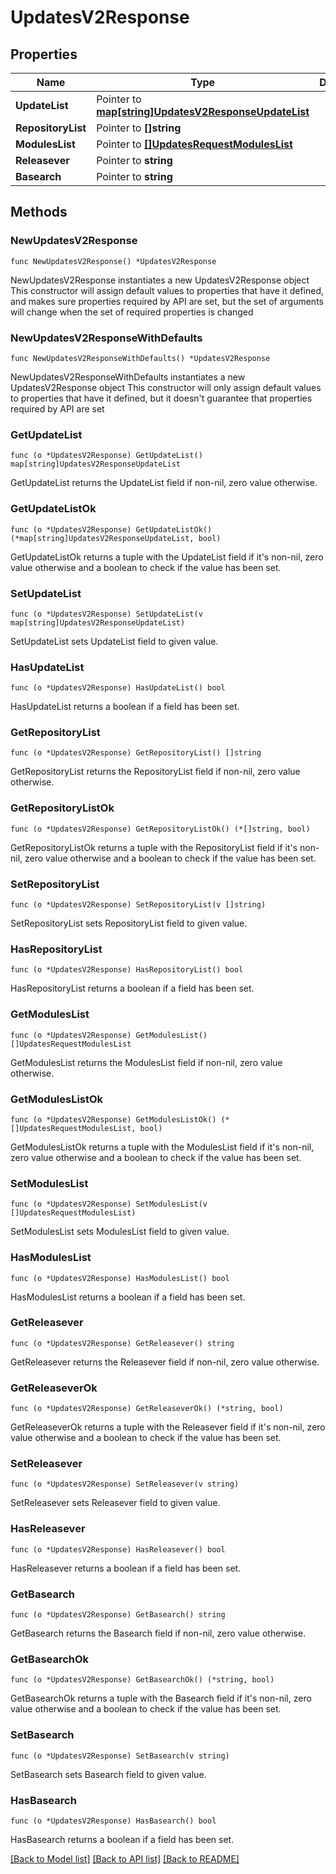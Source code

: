# UpdatesV2Response

## Properties

Name | Type | Description | Notes
------------ | ------------- | ------------- | -------------
**UpdateList** | Pointer to [**map[string]UpdatesV2ResponseUpdateList**](UpdatesV2Response_update_list.md) |  | [optional] 
**RepositoryList** | Pointer to **[]string** |  | [optional] 
**ModulesList** | Pointer to [**[]UpdatesRequestModulesList**](UpdatesRequest_modules_list.md) |  | [optional] 
**Releasever** | Pointer to **string** |  | [optional] 
**Basearch** | Pointer to **string** |  | [optional] 

## Methods

### NewUpdatesV2Response

`func NewUpdatesV2Response() *UpdatesV2Response`

NewUpdatesV2Response instantiates a new UpdatesV2Response object
This constructor will assign default values to properties that have it defined,
and makes sure properties required by API are set, but the set of arguments
will change when the set of required properties is changed

### NewUpdatesV2ResponseWithDefaults

`func NewUpdatesV2ResponseWithDefaults() *UpdatesV2Response`

NewUpdatesV2ResponseWithDefaults instantiates a new UpdatesV2Response object
This constructor will only assign default values to properties that have it defined,
but it doesn't guarantee that properties required by API are set

### GetUpdateList

`func (o *UpdatesV2Response) GetUpdateList() map[string]UpdatesV2ResponseUpdateList`

GetUpdateList returns the UpdateList field if non-nil, zero value otherwise.

### GetUpdateListOk

`func (o *UpdatesV2Response) GetUpdateListOk() (*map[string]UpdatesV2ResponseUpdateList, bool)`

GetUpdateListOk returns a tuple with the UpdateList field if it's non-nil, zero value otherwise
and a boolean to check if the value has been set.

### SetUpdateList

`func (o *UpdatesV2Response) SetUpdateList(v map[string]UpdatesV2ResponseUpdateList)`

SetUpdateList sets UpdateList field to given value.

### HasUpdateList

`func (o *UpdatesV2Response) HasUpdateList() bool`

HasUpdateList returns a boolean if a field has been set.

### GetRepositoryList

`func (o *UpdatesV2Response) GetRepositoryList() []string`

GetRepositoryList returns the RepositoryList field if non-nil, zero value otherwise.

### GetRepositoryListOk

`func (o *UpdatesV2Response) GetRepositoryListOk() (*[]string, bool)`

GetRepositoryListOk returns a tuple with the RepositoryList field if it's non-nil, zero value otherwise
and a boolean to check if the value has been set.

### SetRepositoryList

`func (o *UpdatesV2Response) SetRepositoryList(v []string)`

SetRepositoryList sets RepositoryList field to given value.

### HasRepositoryList

`func (o *UpdatesV2Response) HasRepositoryList() bool`

HasRepositoryList returns a boolean if a field has been set.

### GetModulesList

`func (o *UpdatesV2Response) GetModulesList() []UpdatesRequestModulesList`

GetModulesList returns the ModulesList field if non-nil, zero value otherwise.

### GetModulesListOk

`func (o *UpdatesV2Response) GetModulesListOk() (*[]UpdatesRequestModulesList, bool)`

GetModulesListOk returns a tuple with the ModulesList field if it's non-nil, zero value otherwise
and a boolean to check if the value has been set.

### SetModulesList

`func (o *UpdatesV2Response) SetModulesList(v []UpdatesRequestModulesList)`

SetModulesList sets ModulesList field to given value.

### HasModulesList

`func (o *UpdatesV2Response) HasModulesList() bool`

HasModulesList returns a boolean if a field has been set.

### GetReleasever

`func (o *UpdatesV2Response) GetReleasever() string`

GetReleasever returns the Releasever field if non-nil, zero value otherwise.

### GetReleaseverOk

`func (o *UpdatesV2Response) GetReleaseverOk() (*string, bool)`

GetReleaseverOk returns a tuple with the Releasever field if it's non-nil, zero value otherwise
and a boolean to check if the value has been set.

### SetReleasever

`func (o *UpdatesV2Response) SetReleasever(v string)`

SetReleasever sets Releasever field to given value.

### HasReleasever

`func (o *UpdatesV2Response) HasReleasever() bool`

HasReleasever returns a boolean if a field has been set.

### GetBasearch

`func (o *UpdatesV2Response) GetBasearch() string`

GetBasearch returns the Basearch field if non-nil, zero value otherwise.

### GetBasearchOk

`func (o *UpdatesV2Response) GetBasearchOk() (*string, bool)`

GetBasearchOk returns a tuple with the Basearch field if it's non-nil, zero value otherwise
and a boolean to check if the value has been set.

### SetBasearch

`func (o *UpdatesV2Response) SetBasearch(v string)`

SetBasearch sets Basearch field to given value.

### HasBasearch

`func (o *UpdatesV2Response) HasBasearch() bool`

HasBasearch returns a boolean if a field has been set.


[[Back to Model list]](../README.md#documentation-for-models) [[Back to API list]](../README.md#documentation-for-api-endpoints) [[Back to README]](../README.md)


